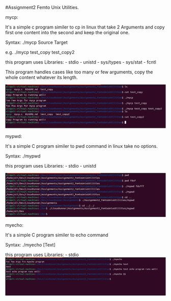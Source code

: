 #Assignment2 Femto Unix Utilities. 

mycp:

It's a simple c program similer to cp in linux that take 2 Arguments and copy first one content into the second and keep the original one.

Syntax: 
 ./mycp Source Target
 
  e.g. ./mycp test_copy test_copy2

this program uses Libraries: 
	- stdio
	- unistd
	- sys/types
	- sys/stat
	- fcntl

This program handles cases like too many or few arguments, copy the whole content whatever its length.


![Output Example for mycp program](mycp_output.png)

mypwd: 

It's a simple C program similer to pwd command in linux take no options.

Syntax:
 ./mypwd

this program uses Libraries:
        - stdio
        - unistd

![Output Example for mypwd program](mypwd_output.png)


myecho: 

It's a simple C program similer to echo command

Syntax:
 ./myecho [Text]

this program uses Libraries:
        - stdio
![Output Example for myecho program](myecho_output.png)




